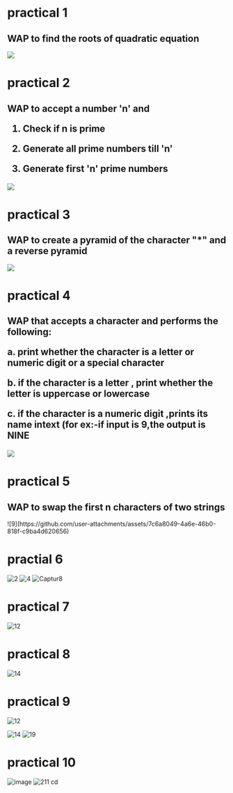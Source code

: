 # practical 1
<h2>WAP to find the roots of quadratic equation</h2>
<img src="https://github.com/user-attachments/assets/21cc524e-89fb-45a7-8d2b-79e0e8c07aea">

# practical 2
<h2>WAP to accept a number 'n' and 
  
1. Check if n is prime 

2. Generate all prime numbers till 'n' 

3. Generate first 'n' prime numbers
    </h2>
<img src="https://github.com/user-attachments/assets/4741c0c1-ceac-4a45-b032-e5e1e9e2192a">

# practical 3
<h2>WAP to create a pyramid of the character  "*" and a reverse pyramid  </h2>
<img src="https://github.com/user-attachments/assets/d450d8fb-3437-4f27-ac43-27c1bf4f6648">

# practical 4
<h2>WAP that accepts a character and performs the following: 
  

a. print whether the character is a letter or numeric digit or a special character 

b. if the character is a letter , print whether the letter is uppercase or lowercase

c. if the character is a numeric digit ,prints its name intext (for ex:-if input is 9,the output is NINE
</h2>
<img src="https://github.com/user-attachments/assets/ae7a0ff4-be86-49ba-a1ff-1ac1f70be418">

# practical 5
<h2>WAP to swap the first n characters of two strings</h2>
![9](https://github.com/user-attachments/assets/7c6a8049-4a6e-46b0-818f-c9ba4d620656)



# practial 6
![2](https://github.com/user-attachments/assets/d235c98d-3f90-4903-8e53-d964fd4bbe86)
![4](https://github.com/user-attachments/assets/9911c1cd-742d-4a66-a74f-33ff4ff263a6)
![Captur8](https://github.com/user-attachments/assets/879fd1bc-576c-4983-b5ba-252eeb5eb4e6)



# practical 7
![12](https://github.com/user-attachments/assets/cd37dc81-7bed-4537-a3a3-f0a80363f6b1)

# practical 8 

![14](https://github.com/user-attachments/assets/daaeaac4-91df-4b4d-96f4-a6ed78e6fabb)

# practical 9

![12](https://github.com/user-attachments/assets/b774df5a-e411-4044-828c-7726a2a84de2)


![14](https://github.com/user-attachments/assets/daaeaac4-91df-4b4d-96f4-a6ed78e6fabb)
![19](https://github.com/user-attachments/assets/fccdd76e-89a8-442d-92b9-84228b28fe7c)
 # practical 10
![image](https://github.com/user-attachments/assets/cc701039-b806-47bd-8e89-fcc643dc14e7)
![211 cd](https://github.com/user-attachments/assets/edcccb55-9465-4259-af6f-3d6972073fde)









